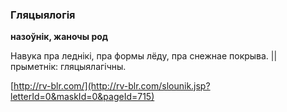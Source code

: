 ### Гляцыялогія
**назоўнік, жаночы род**

Навука пра леднікі, пра формы лёду, пра снежнае покрыва. || прыметнік: гляцыялагічны.

<a rel="author">[http://rv-blr.com/](http://rv-blr.com/slounik.jsp?letterId=0&maskId=0&pageId=715)</a>
